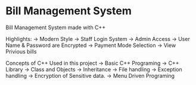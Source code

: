 # Bill Management System
Bill Management System made with C++

Highlights:
-> Modern Style
-> Staff Login System
-> Admin Access
-> User Name & Password are Encrypted 
-> Payment Mode Selection
-> View Privious bills


Concepts of C++ Used in this project
-> Basic C++ Programing
-> C++ Library
-> Class and Objects
-> Inheritance
-> File handling
-> Exception handling
-> Encryption of Sensitive data.
-> Menu Driven Programing

